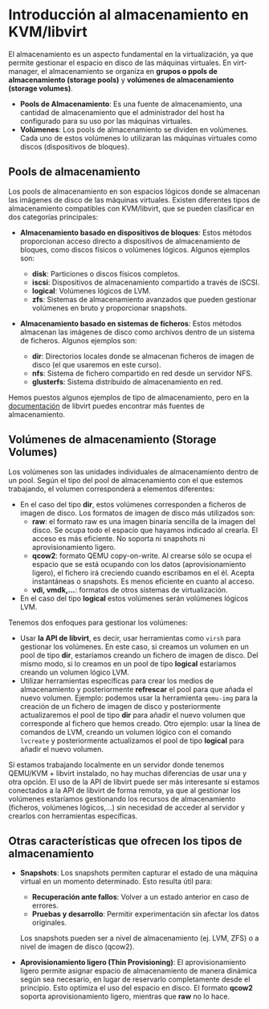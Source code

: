 # Introducción al almacenamiento en KVM/libvirt

El almacenamiento es un aspecto fundamental en la virtualización, ya que permite gestionar el espacio en disco de las máquinas virtuales. En virt-manager, el almacenamiento se organiza en **grupos o ppols de almacenamiento (storage pools)** y **volúmenes de almacenamiento (storage volumes)**.

* **Pools de Almacenamiento**: Es una fuente de almacenamiento, una cantidad de almacenamiento que el administrador del host ha configurado para su uso por las máquinas virtuales. 
* **Volúmenes**: Los pools de almacenamiento se dividen en volúmenes. Cada uno de estos volúmenes lo utilizaran las máquinas virtuales como discos (dispositivos de bloques). 

## Pools de almacenamiento

Los pools de almacenamiento en son espacios lógicos donde se almacenan las imágenes de disco de las máquinas virtuales. Existen diferentes tipos de almacenamiento compatibles con KVM/libvirt, que se pueden clasificar en dos categorías principales:

* **Almacenamiento basado en dispositivos de bloques**: Estos métodos proporcionan acceso directo a dispositivos de almacenamiento de bloques, como discos físicos o volúmenes lógicos. Algunos ejemplos son:

    * **disk**: Particiones o discos físicos completos.
    * **iscsi**: Dispositivos de almacenamiento compartido a través de iSCSI.
    * **logical**: Volúmenes lógicos de LVM.
    * **zfs**: Sistemas de almacenamiento avanzados que pueden gestionar volúmenes en bruto y proporcionar snapshots.

* **Almacenamiento basado en sistemas de ficheros**: Estos métodos almacenan las imágenes de disco como archivos dentro de un sistema de ficheros. Algunos ejemplos son:

    * **dir**: Directorios locales donde se almacenan ficheros de imagen de disco (el que usaremos en este curso).
    * **nfs**: Sistema de fichero compartido en red desde un servidor NFS.
    * **glusterfs**: Sistema distribuido de almacenamiento en red.

Hemos puestos algunos ejemplos de tipo de almacenamiento, pero en la [documentación](https://libvirt.org/storage.html) de libvirt puedes encontrar más fuentes de almacenamiento.

## Volúmenes de almacenamiento (Storage Volumes)

Los volúmenes son las unidades individuales de almacenamiento dentro de un pool. Según el tipo del pool de almacenamiento con el que estemos trabajando, el volumen corresponderá a elementos diferentes:
* En el caso del tipo **dir**, estos volúmenes corresponden a ficheros de imagen de disco. Los formatos de imagen de disco más utilizados son:
    * **raw**:  el formato raw es una imagen binaria sencilla de la imagen del disco. Se ocupa todo el espacio que hayamos indicado al crearla. El acceso es más eficiente. No soporta ni snapshots ni aprovisionamiento ligero.
    * **qcow2**: formato QEMU copy-on-write. Al crearse sólo se ocupa el espacio que se está ocupando con los datos (aprovisionamiento ligero), el fichero irá creciendo cuando escribamos en el él. Acepta instantáneas o snapshots. Es menos eficiente en cuanto al acceso.
    * **vdi, vmdk,...**: formatos de otros sistemas de virtualización.
* En el caso del tipo **logical** estos volúmenes serán volúmenes lógicos LVM.

Tenemos dos enfoques para gestionar los volúmenes:

* Usar **la API de libvirt**, es decir, usar herramientas como `virsh` para gestionar los volúmenes. En este caso, si creamos un volumen en un pool de tipo **dir**, estaríamos creando un fichero de imagen de disco. Del mismo modo, si lo creamos en un pool de tipo **logical** estaríamos creando un volumen lógico LVM.
* Utilizar herramientas específicas para crear los medios de almacenamiento y posteriormente **refrescar** el pool para que añada el nuevo volumen. Ejemplo: podemos usar la herramienta `qemu-img` para la creación de un fichero de imagen de disco y posteriormente actualizaremos el pool de tipo **dir** para añadir el nuevo volumen que corresponde al fichero que hemos creado. Otro ejemplo: usar la línea de comandos de LVM, creando un volumen lógico con el comando `lvcreate` y posteriormente actualizamos el pool de tipo **logical** para añadir el nuevo volumen.

Si estamos trabajando localmente en un servidor donde tenemos QEMU/KVM + libvirt instalado, no hay muchas diferencias de usar una y otra opción. El uso de la API de libvirt puede ser más interesante si estamos conectados a la API de libvirt de forma remota, ya que al gestionar los volúmenes estaríamos gestionando los recursos de almacenamiento (ficheros, volúmenes lógicos,...) sin necesidad de acceder al servidor y crearlos con herramientas específicas.

## Otras características que ofrecen los tipos de almacenamiento

* **Snapshots**: Los snapshots permiten capturar el estado de una máquina virtual en un momento determinado. Esto resulta útil para:

    * **Recuperación ante fallos**: Volver a un estado anterior en caso de errores.
    * **Pruebas y desarrollo**: Permitir experimentación sin afectar los datos originales.

    Los snapshots pueden ser a nivel de almacenamiento (ej. LVM, ZFS) o a nivel de imagen de disco (qcow2).

* **Aprovisionamiento ligero (Thin Provisioning)**: El aprovisionamiento ligero permite asignar espacio de almacenamiento de manera dinámica según sea necesario, en lugar de reservarlo completamente desde el principio. Esto optimiza el uso del espacio en disco. El formato **qcow2** soporta aprovisionamiento ligero, mientras que **raw** no lo hace.
